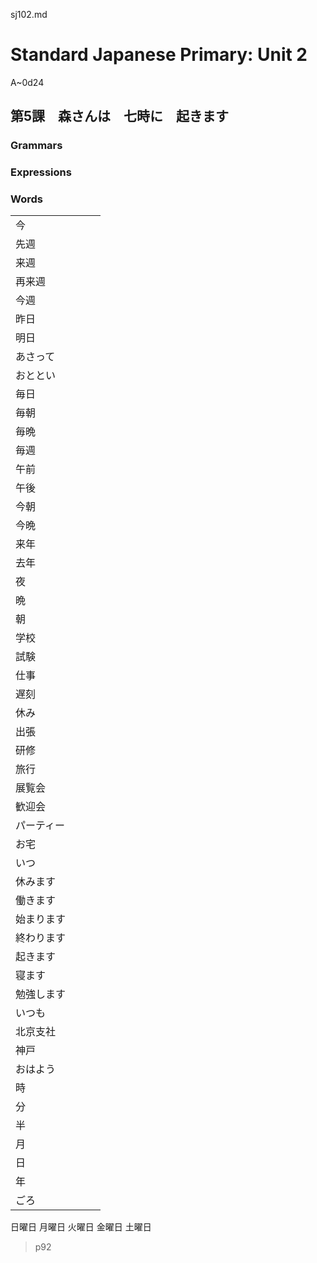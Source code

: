 sj102.md

Standard Japanese Primary: Unit 2
================================================================================

A~0d24

第5課　森さんは　七時に　起きます
--------------------------------------------------------------------------------

### Grammars

### Expressions

### Words

|            |     |     |     |
| ---------- | --- | --- | --- |
| 今         |
| 先週       |
| 来週       |
| 再来週     |
| 今週       |
| 昨日       |
| 明日       |
| あさって   |
| おととい   |
| 毎日       |
| 毎朝       |
| 毎晩       |
| 毎週       |
| 午前       |
| 午後       |
| 今朝       |
| 今晩       |
| 来年       |
| 去年       |
| 夜         |
| 晩         |
| 朝         |
| 学校       |
| 試験       |
| 仕事       |
| 遅刻       |
| 休み       |
| 出張       |
| 研修       |
| 旅行       |
| 展覧会     |
| 歓迎会     |
| パーティー |
| お宅       |
| いつ       |
| 休みます   |
| 働きます   |
| 始まります |
| 終わります |
| 起きます   |
| 寝ます     |
| 勉強します |
| いつも     |
| 北京支社   |
| 神戸       |
| おはよう   |
| 時         |
| 分         |
| 半         |
| 月         |
| 日         |
| 年         |
| ごろ       |

日曜日
月曜日
火曜日
金曜日
土曜日


> p92